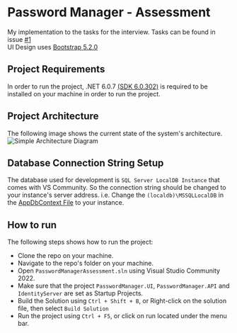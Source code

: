 # Password Manager - Assessment

My implementation to the tasks for the interview. Tasks can be found in issue [#1](https://github.com/YoussefWaelMohamedLotfy/PasswordManagerAssessment/issues/1)  
UI Design uses [Bootstrap 5.2.0](https://getbootstrap.com/)

## Project Requirements

In order to run the project, .NET 6.0.7 [(SDK 6.0.302)](https://dotnet.microsoft.com/en-us/download/dotnet/6.0) is required to be installed on your machine in order to run the project.

## Project Architecture

The following image shows the current state of the system's architecture.
![Simple Architecture Diagram](https://user-images.githubusercontent.com/40206862/181909662-9282cd76-d30c-4f18-a5b9-6741133bcd41.png)

## Database Connection String Setup

The database used for development is `SQL Server LocalDB Instance` that comes with VS Community. So the connection string should be changed to your instance's server address. i.e. Change the `(localdb)\MSSQLLocalDB` in the [AppDbContext File](https://github.com/YoussefWaelMohamedLotfy/PasswordManagerAssessment/blob/main/src/PasswordManager.API/Data/AppDbContext.cs#L19) to your instance.

## How to run

The following steps shows how to run the project:

+ Clone the repo on your machine.
+ Navigate to the repo's folder on your machine.
+ Open `PasswordManagerAssessment.sln` using Visual Studio Community 2022.
+ Make sure that the project `PasswordManager.UI`, `PasswordManager.API` and `IdentityServer` are set as Startup Projects.
+ Build the Solution using `Ctrl + Shift + B`, or Right-click on the solution file, then select `Build Solution`
+ Run the project using `Ctrl + F5`, or click on run located under the menu bar.
